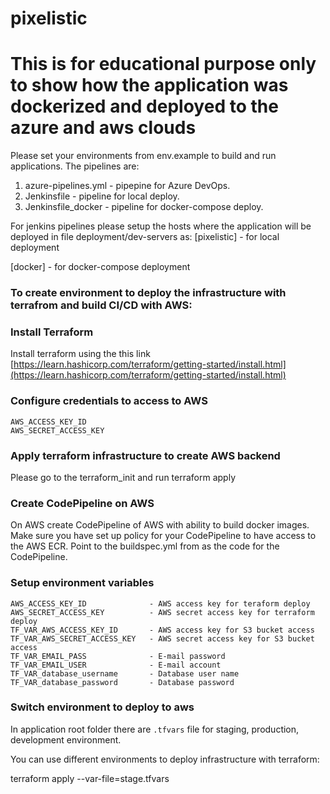# pixelistic
# This is for educational purpose only to show how the application was dockerized and deployed to the azure and aws clouds
Please set your environments from env.example to build and run applications. The pipelines are:
1. azure-pipelines.yml - pipepine for Azure DevOps.
2. Jenkinsfile - pipeline for local deploy.
3. Jenkinsfile_docker - pipeline for docker-compose deploy.

For jenkins pipelines please setup the hosts where the application will be deployed in file deployment/dev-servers as:
[pixelistic]  - for local deployment

[docker] - for docker-compose deployment
### To create environment to deploy the infrastructure with terrafrom and build CI/CD with AWS:
### Install Terraform

Install terraform using the this link [https://learn.hashicorp.com/terraform/getting-started/install.html](https://learn.hashicorp.com/terraform/getting-started/install.html)

### Configure credentials to access to AWS
```
AWS_ACCESS_KEY_ID
AWS_SECRET_ACCESS_KEY
```
### Apply terraform infrastructure to create AWS backend

Please go to the terraform_init and run terraform apply

### Create CodePipeline on AWS
On AWS create CodePipeline of AWS with ability to build docker images. Make sure you have set up policy for your CodePipeline to have access to the AWS ECR.
Point to the buildspec.yml from as the code for the CodePipeline.

### Setup environment variables
```
AWS_ACCESS_KEY_ID              - AWS access key for teraform deploy
AWS_SECRET_ACCESS_KEY          - AWS secret access key for terraform deploy
TF_VAR_AWS_ACCESS_KEY_ID       - AWS access key for S3 bucket access
TF_VAR_AWS_SECRET_ACCESS_KEY   - AWS secret access key for S3 bucket access
TF_VAR_EMAIL_PASS              - E-mail password
TF_VAR_EMAIL_USER              - E-mail account
TF_VAR_database_username       - Database user name 
TF_VAR_database_password       - Database password
```

### Switch environment to deploy to aws

In application root folder there are  `.tfvars` file for staging, production, development environment. 

You can use different environments to deploy infrastructure with terraform:

terraform apply --var-file=stage.tfvars 



